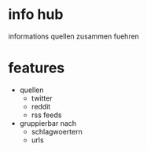 info hub
========
informations quellen zusammen fuehren

# features
* quellen
	* twitter
	* reddit
	* rss feeds
* gruppierbar nach
	* schlagwoertern
	* urls